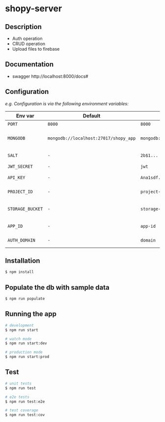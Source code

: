 # shopy-server

## Description
- Auth operation
- CRUD operation
- Upload files to firebase

## Documentation
- swagger http://localhost:8000/docs#

## Configuration
_e.g. Configuration is via the following environment variables:_

| Env var      | Default                      | Example                               | Purpose                     |
| ------------ |------------------------------|---------------------------------------|-----------------------------|
| `PORT` | `8000`                       | `8000`                                | App port                    |
| `MONGODB` | `mongodb://localhost:27017/shopy_app` | `mongodb://localhost:27017/` | Mongo connection string     |
| `SALT` | `-`                          | `2b$1...`                             | salt for hash functionality |
| `JWT_SECRET` | `-`                          | `jwt`                                 | jwt secret                  |
| `API_KEY` | `-`                          | `Ana1sdf....`                         | Firebase api key            |
| `PROJECT_ID` | `-`                          | `project-id`                          | Firebase project id         |
| `STORAGE_BUCKET` | `-`                          | `storage-name`                        | Firebase storage bucket     |
| `APP_ID` | `-`                          | `app-id`                              | Firebase app id             |
| `AUTH_DOMAIN` | `-`                          | `domain`                              | Firebase auth domain        |

## Installation

```bash
$ npm install
```


## Populate the db with sample data

```bash
$ npm run populate
```

## Running the app

```bash
# development
$ npm run start

# watch mode
$ npm run start:dev

# production mode
$ npm run start:prod
```

## Test

```bash
# unit tests
$ npm run test

# e2e tests
$ npm run test:e2e

# test coverage
$ npm run test:cov
```
